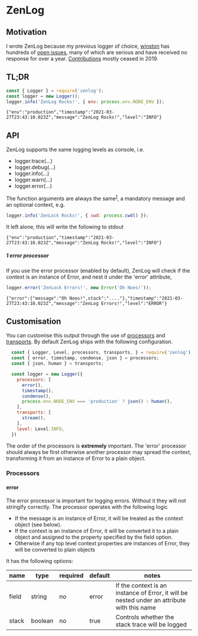 # ZenLog

## Motivation
I wrote ZenLog because my previous logger of choice, [winston](https://github.com/winstonjs/winston) has hundreds of [open issues](https://github.com/winstonjs/winston/issues), many of which are serious and have received no response for over a year. [Contributions](https://github.com/winstonjs/winston/graphs/contributors) mostly ceased in 2019.

## TL;DR
```js
const { Logger } = require('zenlog');
const logger = new Logger();
logger.info('ZenLog Rocks!', { env: process.env.NODE_ENV });
```
```
{"env":"production","timestamp":"2021-03-27T23:43:10.023Z","message":"ZenLog Rocks!","level":"INFO"}
```

## API
ZenLog supports the same logging levels as console, i.e.

* logger.trace(...)
* logger.debug(...)
* logger.info(...)
* logger.warn(...)
* logger.error(...)

The function arguments are always the same<sup>[1](#1-error)</sup>, a mandatory message and an optional context, e.g.
```js
logger.info('ZenLock Rocks!', { cwd: process.cwd() });
```
It left alone, this will write the following to stdout
```
{"env":"production","timestamp":"2021-03-27T23:43:10.023Z","message":"ZenLog Rocks!","level":"INFO"}
```
##### 1 error processor
If you use the error processor (enabled by default), ZenLog will check if the context is an instance of Error, and nest it under the 'error' attribute,
```js
logger.error('ZenLock Errors!', new Error('Oh Noes!'));
```
```
{"error":{"message":"Oh Noes!",stack":"...."},"timestamp":"2021-03-27T23:43:10.023Z","message":"ZenLog Errors!","level":"ERROR"}
```

## Customisation
You can customise this output through the use of [processors](#processors) and [transports](#transports). By default ZenLog ships with the following configuration.

```js
  const { Logger, Level, processors, transports, } = require('zenlog');
  const { error, timestamp, condense, json } = processors;
  const { json, human } = transports;

  const logger = new Logger({
    processors: [
      error(),
      timestamp(),
      condense(),
      process.env.NODE_ENV === 'production' ? json() : human(),
    ],
    transports: [
      stream(),
    ],
    level: Level.INFO,
  })
```
The order of the processors is **extremely** important. The 'error' processor should always be first otherwise another processor may spread the context, transforming it from an instance of Error to a plain object.

### Processors

#### error
The error processor is important for logging errors. Without it they will not stringify correctly. The processor operates with the following logic

* If the message is an instance of Error, it will be treated as the context object (see below).
* If the context is an instance of Error, it will be converted it to a plain object and assigned to the property specified by the field option.
* Otherwise if any top level context properties are instances of Error, they will be converted to plain objects

It has the following options:

| name  | type    | required | default | notes |
|-------|---------|----------|---------|-------|
| field | string  | no       | error   | If the context is an instance of Error, it will be nested under an attribute with this name |
| stack | boolean | no       | true    | Controls whether the stack trace will be logged |
